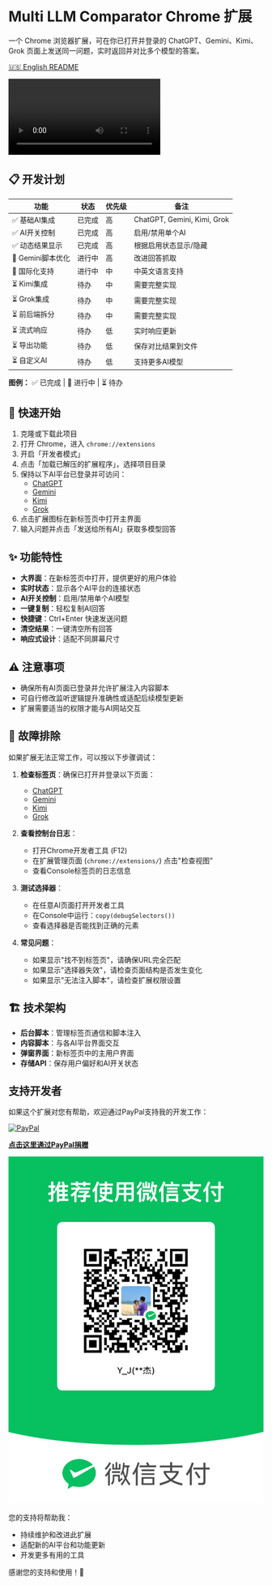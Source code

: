 # Multi LLM Comparator Chrome 扩展

一个 Chrome 浏览器扩展，可在你已打开并登录的 ChatGPT、Gemini、Kimi、Grok 页面上发送同一问题，实时返回并对比多个模型的答案。

[🇺🇸 English README](README.md)

![操作演示](assets/operation.mov)

## 📋 开发计划

| 功能 | 状态 | 优先级 | 备注 |
|------|------|--------|------|
| ✅ 基础AI集成 | 已完成 | 高 | ChatGPT, Gemini, Kimi, Grok |
| ✅ AI开关控制 | 已完成 | 高 | 启用/禁用单个AI |
| ✅ 动态结果显示 | 已完成 | 高 | 根据启用状态显示/隐藏 |
| 🔄 Gemini脚本优化 | 进行中 | 高 | 改进回答抓取 |
| 🔄 国际化支持 | 进行中 | 中 | 中英文语言支持 |
| ⏳ Kimi集成 | 待办 | 中 | 需要完整实现 |
| ⏳ Grok集成 | 待办 | 中 | 需要完整实现 |
| ⏳ 前后端拆分 | 待办 | 中 | 需要完整实现 |
| ⏳ 流式响应 | 待办 | 低 | 实时响应更新 |
| ⏳ 导出功能 | 待办 | 低 | 保存对比结果到文件 |
| ⏳ 自定义AI | 待办 | 低 | 支持更多AI模型 |

**图例：** ✅ 已完成 | 🔄 进行中 | ⏳ 待办

## 🚀 快速开始

1. 克隆或下载此项目
2. 打开 Chrome，进入 `chrome://extensions`
3. 开启「开发者模式」
4. 点击「加载已解压的扩展程序」，选择项目目录
5. 保持以下AI平台已登录并可访问：
   - [ChatGPT](https://chat.openai.com)
   - [Gemini](https://gemini.google.com)
   - [Kimi](https://kimi.moonshot.cn)
   - [Grok](https://x.com/i/grok)
6. 点击扩展图标在新标签页中打开主界面
7. 输入问题并点击「发送给所有AI」获取多模型回答

## ✨ 功能特性

- **大界面**：在新标签页中打开，提供更好的用户体验
- **实时状态**：显示各个AI平台的连接状态
- **AI开关控制**：启用/禁用单个AI模型
- **一键复制**：轻松复制AI回答
- **快捷键**：Ctrl+Enter 快速发送问题
- **清空结果**：一键清空所有回答
- **响应式设计**：适配不同屏幕尺寸

## ⚠️ 注意事项

- 确保所有AI页面已登录并允许扩展注入内容脚本
- 可自行修改监听逻辑提升准确性或适配后续模型更新
- 扩展需要适当的权限才能与AI网站交互

## 🔧 故障排除

如果扩展无法正常工作，可以按以下步骤调试：

1. **检查标签页**：确保已打开并登录以下页面：
   - [ChatGPT](https://chat.openai.com)
   - [Gemini](https://gemini.google.com)
   - [Kimi](https://kimi.moonshot.cn)
   - [Grok](https://x.com/i/grok)

2. **查看控制台日志**：
   - 打开Chrome开发者工具 (F12)
   - 在扩展管理页面 (`chrome://extensions/`) 点击"检查视图"
   - 查看Console标签页的日志信息

3. **测试选择器**：
   - 在任意AI页面打开开发者工具
   - 在Console中运行：`copy(debugSelectors())`
   - 查看选择器是否能找到正确的元素

4. **常见问题**：
   - 如果显示"找不到标签页"，请确保URL完全匹配
   - 如果显示"选择器失效"，请检查页面结构是否发生变化
   - 如果显示"无法注入脚本"，请检查扩展权限设置

## 🏗️ 技术架构

- **后台脚本**：管理标签页通信和脚本注入
- **内容脚本**：与各AI平台界面交互
- **弹窗界面**：新标签页中的主用户界面
- **存储API**：保存用户偏好和AI开关状态

## 支持开发者

如果这个扩展对您有帮助，欢迎通过PayPal支持我的开发工作：

[![PayPal](https://img.shields.io/badge/PayPal-支持开发-blue?style=for-the-badge&logo=paypal)](https://paypal.me/JackYuan674)

**[点击这里通过PayPal捐赠](https://paypal.me/JackYuan674)**

![微信捐赠](assets/wechat-qr.JPG)

您的支持将帮助我：

- 持续维护和改进此扩展
- 适配新的AI平台和功能更新
- 开发更多有用的工具

感谢您的支持和使用！🙏
